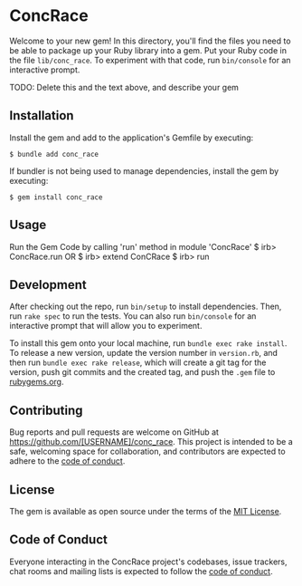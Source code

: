 # ConcRace

Welcome to your new gem! In this directory, you'll find the files you need to be able to package up your Ruby library into a gem. Put your Ruby code in the file `lib/conc_race`. To experiment with that code, run `bin/console` for an interactive prompt.

TODO: Delete this and the text above, and describe your gem

## Installation

Install the gem and add to the application's Gemfile by executing:

    $ bundle add conc_race

If bundler is not being used to manage dependencies, install the gem by executing:

    $ gem install conc_race

## Usage

Run the Gem Code by calling 'run' method in module 'ConcRace'
   $ irb> ConcRace.run 
   OR 
   $ irb> extend ConCRace
   $ irb> run 

## Development

After checking out the repo, run `bin/setup` to install dependencies. Then, run `rake spec` to run the tests. You can also run `bin/console` for an interactive prompt that will allow you to experiment.

To install this gem onto your local machine, run `bundle exec rake install`. To release a new version, update the version number in `version.rb`, and then run `bundle exec rake release`, which will create a git tag for the version, push git commits and the created tag, and push the `.gem` file to [rubygems.org](https://rubygems.org).

## Contributing

Bug reports and pull requests are welcome on GitHub at https://github.com/[USERNAME]/conc_race. This project is intended to be a safe, welcoming space for collaboration, and contributors are expected to adhere to the [code of conduct](https://github.com/[USERNAME]/conc_race/blob/master/CODE_OF_CONDUCT.md).

## License

The gem is available as open source under the terms of the [MIT License](https://opensource.org/licenses/MIT).

## Code of Conduct

Everyone interacting in the ConcRace project's codebases, issue trackers, chat rooms and mailing lists is expected to follow the [code of conduct](https://github.com/[USERNAME]/conc_race/blob/master/CODE_OF_CONDUCT.md).
